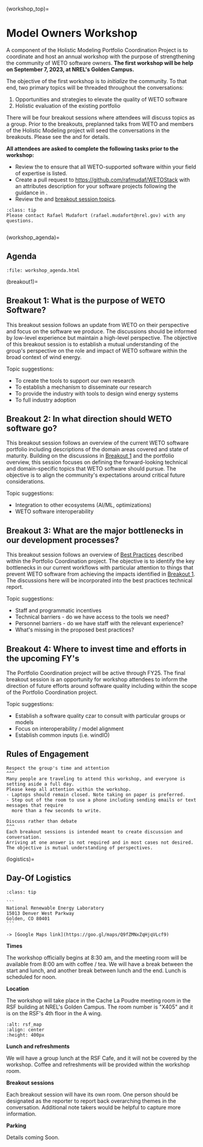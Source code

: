 (workshop_top)=
# Model Owners Workshop

A component of the Holistic Modeling Portfolio Coordination Project is to coordinate and host
an annual workshop with the purpose of strengthening the community of WETO software owners.
**The first workshop will be help on September 7, 2023, at NREL's Golden Campus.**

The objective of the first workshop is to *initialize* the community.
To that end, two primary topics will be threaded throughout the conversations:
1. Opportunities and strategies to elevate the quality of WETO software
2. Holistic evaluation of the existing portfolio

There will be four breakout sessions where attendees will discuss topics as a group.
Prior to the breakouts, preplanned talks from WETO and members of the Holistic Modeling project
will seed the conversations in the breakouts. Please see the [](workshop_agenda) and
[](logistics) for details.

**All attendees are asked to complete the following tasks prior to the workshop:**
- Review the [](portfolio_listing) to ensure that all WETO-supported software within your field
  of expertise is listed.
- Create a pull request to https://github.com/rafmudaf/WETOStack with an attributes description
  for your software projects following the guidance in [](schema).
- Review the [](workshop_agenda) and [breakout session topics](breakout1).

`````{admonition} Contact
:class: tip
Please contact Rafael Mudafort (rafael.mudafort@nrel.gov) with any questions.
`````

```{contents}
```

(workshop_agenda)=
## Agenda

```{raw} html
:file: workshop_agenda.html
```

(breakout1)=
## Breakout 1: What is the purpose of WETO Software?

This breakout session follows an update from WETO on their perspective and focus on the software
we produce.
The discussions should be informed by low-level experience but maintain a high-level perspective.
The objective of this breakout session is to establish a mutual understanding of the group's
perspective on the role and impact of WETO software within the broad context of wind energy.

Topic suggestions:
- To create the tools to support our own research
- To establish a mechanism to disseminate our research
- To provide the industry with tools to design wind energy systems
- To full industry adoption

<!-- Third option:
- how might we engage with independent organizations to deal with these long term maintenance burdens
  - inter (?) foundation
  - Apache foundation
  - Linux foundation -->

## Breakout 2: In what direction should WETO software go?

This breakout session follows an overview of the current WETO software portfolio including
descriptions of the domain areas covered and state of maturity.
Building on the discussions in [Breakout 1](breakout1) and the portfolio overview, this session
focuses on defining the forward-looking technical and domain-specific topics that WETO software
should pursue.
The objective is to align the community's expectations around critical future considerations.

Topic suggestions:
- Integration to other ecosystems (AI/ML, optimizations)
- WETO software interoperability

## Breakout 3: What are the major bottlenecks in our development processes?

This breakout session follows an overview of [Best Practices](bestpractices) described
within the Portfolio Coordination project.
The objective is to identify the key bottlenecks in our current workflows with particular
attention to things that prevent WETO software from achieving the impacts identified
in [Breakout 1](breakout1).
The discussions here will be incorporated into the best practices technical report.

Topic suggestions:
- Staff and programmatic incentives
- Technical barriers - do we have access to the tools we need?
- Personnel barriers - do we have staff with the relevant experience?
- What's missing in the proposed best practices?

## Breakout 4: Where to invest time and efforts in the upcoming FY's

The Portfolio Coordination project will be active through FY25.
The final breakout session is an opportunity for workshop attendees to inform the direction
of future efforts around software quality including within the scope of the
Portfolio Coordination project.

Topic suggestions:
- Establish a software quality czar to consult with particular groups or models
- Focus on interoperability / model alignment
- Establish common inputs (i.e. windIO)


## Rules of Engagement

````{card}
Respect the group's time and attention
^^^
Many people are traveling to attend this workshop, and everyone is setting aside a full day.
Please keep all attention within the workshop.
- Laptops should remain closed. Note taking on paper is preferred.
- Step out of the room to use a phone including sending emails or text messages that require
  more than a few seconds to write.
````

````{card} 
Discuss rather than debate
^^^
Each breakout sessions is intended meant to create discussion and conversation.
Arriving at one answer is not required and in most cases not desired.
The objective is mutual understanding of perspectives.
````

(logistics)=
## Day-Of Logistics

````{admonition} NREL Golden Campus Address
:class: tip

```
National Renewable Energy Laboratory
15013 Denver West Parkway
Golden, CO 80401
```

-> [Google Maps link](https://goo.gl/maps/Q9fZMNxZqHjqVLcf9)
````

**Times**

The workshop officially begins at 8:30 am, and the meeting room will be available from
8:00 am with coffee / tea.
We will have a break between the start and lunch, and another break between lunch and the end.
Lunch is scheduled for noon.

**Location**

The workshop will take place in the Cache La Poudre meeting room in the
RSF building at NREL's Golden Campus. The room number is "X405" and it is on the RSF's 4th floor
in the A wing.

```{image} ./_images/rsf_4thfloor_map.png
:alt: rsf_map
:align: center
:height: 400px
```
**Lunch and refreshments**

We will have a group lunch at the RSF Cafe, and it will not be covered by the workshop.
Coffee and refreshments will be provided within the workshop room.

<!-- TODO Find the right elevator to get the 4th floor A wing -->

**Breakout sessions**

Each breakout session will have its own room.
One person should be designated as the reporter to report back overarching themes in the
conversation.
Additional note takers would be helpful to capture more information.

<!-- TODO: Print prompts for each breakout -->

**Parking**

Details coming Soon.

<!-- TODO
Visitor's lot
NREL staff park in the employee lot (garage). -->
